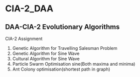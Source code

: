 # CIA-2_DAA
## DAA-CIA-2 Evolutionary Algorithms
CIA-2 Assignment
1. Genetic Algorithm for Travelling Salesman Problem
2. Genetic Algorithm for Sine Wave
3. Cultural Algorithm for Sine Wave
4. Particle Swarm Optimisation sine(Both maxima and minima)
5. Ant Colony optimisation(shortest path in graph)
